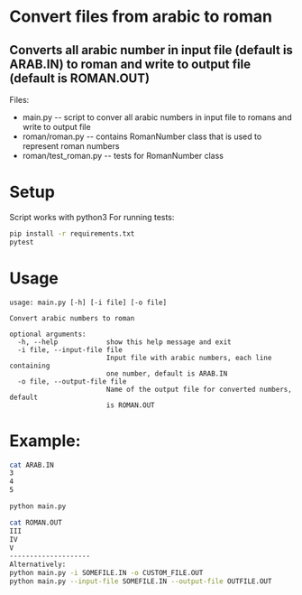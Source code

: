 # Convert files from arabic to roman
## Converts all arabic number in input file (default is ARAB.IN) to roman and write to output file (default is ROMAN.OUT)


Files:
  - main.py             -- script to conver all arabic numbers in input file to romans and write to output file
  - roman/roman.py      -- contains RomanNumber class that is used to represent roman numbers
  - roman/test_roman.py -- tests for RomanNumber class
  
# Setup
Script works with python3
For running tests:
```bash
pip install -r requirements.txt
pytest
```


# Usage
```
usage: main.py [-h] [-i file] [-o file]

Convert arabic numbers to roman

optional arguments:
  -h, --help            show this help message and exit
  -i file, --input-file file
                        Input file with arabic numbers, each line containing
                        one number, default is ARAB.IN
  -o file, --output-file file
                        Name of the output file for converted numbers, default
                        is ROMAN.OUT
```

# Example:
```bash
cat ARAB.IN
3
4
5

python main.py

cat ROMAN.OUT
III
IV
V
--------------------
Alternatively:
python main.py -i SOMEFILE.IN -o CUSTOM_FILE.OUT
python main.py --input-file SOMEFILE.IN --output-file OUTFILE.OUT
```
